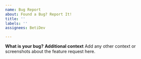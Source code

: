 ```yaml
---
name: Bug Report
about: Found a Bug? Report It!
title: ''
labels: ''
assignees: BetiDev

---
```


**What is your bug?**
**Additional context**
Add any other context or screenshots about the feature request here.
